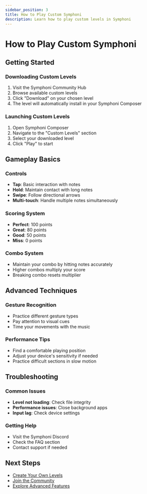 ```yaml
---
sidebar_position: 3
title: How to Play Custom Symphoni
description: Learn how to play custom levels in Symphoni
---
```


# How to Play Custom Symphoni

## Getting Started

### Downloading Custom Levels
1. Visit the Symphoni Community Hub
2. Browse available custom levels
3. Click "Download" on your chosen level
4. The level will automatically install in your Symphoni Composer

### Launching Custom Levels
1. Open Symphoni Composer
2. Navigate to the "Custom Levels" section
3. Select your downloaded level
4. Click "Play" to start

## Gameplay Basics

### Controls
- **Tap**: Basic interaction with notes
- **Hold**: Maintain contact with long notes
- **Swipe**: Follow directional arrows
- **Multi-touch**: Handle multiple notes simultaneously

### Scoring System
- **Perfect**: 100 points
- **Great**: 80 points
- **Good**: 50 points
- **Miss**: 0 points

### Combo System
- Maintain your combo by hitting notes accurately
- Higher combos multiply your score
- Breaking combo resets multiplier

## Advanced Techniques

### Gesture Recognition
- Practice different gesture types
- Pay attention to visual cues
- Time your movements with the music

### Performance Tips
- Find a comfortable playing position
- Adjust your device's sensitivity if needed
- Practice difficult sections in slow motion

## Troubleshooting

### Common Issues
- **Level not loading**: Check file integrity
- **Performance issues**: Close background apps
- **Input lag**: Check device settings

### Getting Help
- Visit the Symphoni Discord
- Check the FAQ section
- Contact support if needed

## Next Steps
- [Create Your Own Levels](/docs/getting-started/first-level)
- [Join the Community](/docs/community)
- [Explore Advanced Features](/docs/advanced-features) 